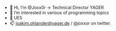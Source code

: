 - 👋 Hi, I’m @Joxx0r -> Technical Director YAGER
- 👀 I’m interested in various of programming topics
- 🌱 UE5
- 📫 joakim.ohlander@yager.de / @joxxor on twitter.
